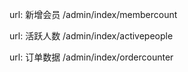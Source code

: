 url: 新增会员
/admin/index/membercount

url: 活跃人数
/admin/index/activepeople

url: 订单数据
/admin/index/ordercounter

